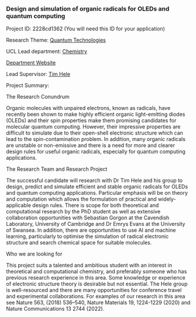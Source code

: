 ### Design and simulation of organic radicals for OLEDs and quantum computing

Project ID: 2228cd1362
(You will need this ID for your application)

Research Theme: [Quantum Technologies](../themes/quantum-technologies.md)

UCL Lead department: [Chemistry](../departments/chemistry.md)

[Department Website](https://www.ucl.ac.uk/chemistry)

Lead Supervisor: [Tim Hele](https://profiles.ucl.ac.uk/78262)

Project Summary:

The Research Conundrum

Organic molecules with unpaired electrons, known as radicals, have recently been shown to make highly efficient organic light-emitting diodes (OLEDs) and their spin properties make them promising candidates for molecular quantum computing. However, their impressive properties are difficult to simulate due to their open-shell electronic structure which can lead to the spin-contamination problem. In addition, many organic radicals are unstable or non-emissive and there is a need for more and clearer design rules for useful organic radicals, especially for quantum computing applications.


The Research Team and Research Project

The successful candidate will research with Dr Tim Hele and his group to design, predict and simulate efficient and stable organic radicals for OLEDs and quantum computing applications. Particular emphasis will be on theory and computation which allows the formulation of practical and widely-applicable design rules. There is scope for both theoretical and computational research by the PhD student as well as extensive collaboration opportunities with Sebastian Gorgon at the Cavendish Laboratory, University of Cambridge and Dr Emrys Evans at the University of Swansea. In addition, there are opportunities to use AI and machine learning, particularly to optimise the simulation of radical electronic structure and search chemical space for suitable molecules.


Who we are looking for

This project suits a talented and ambitious student with an interest in theoretical and computational chemistry, and preferably someone who has previous research experience in this area. Some knowledge or experience of electronic structure theory is desirable but not essential. The Hele group is well-resourced and there are many opportunities for conference travel and experimental collaborations.
For examples of our research in this area see Nature 563, (2018) 536–540, Nature Materials 19, 1224-1229 (2020) and Nature Communications 13 2744 (2022).
